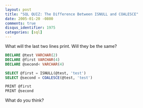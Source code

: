 ```yaml
---
layout: post
title: "SQL QUIZ: The Difference Between ISNULL and COALESCE"
date: 2005-01-20 -0800
comments: true
disqus_identifier: 1975
categories: [sql]
---
```

What will the last two lines print. Will they be the same?

```sql
DECLARE @test VARCHAR(2)
DECLARE @first VARCHAR(4)
DECLARE @second< VARCHAR(4)

SELECT @first = ISNULL(@test, 'test')
SELECT @second = COALESCE(@test, 'test')

PRINT @first
PRINT @second
```

What do you think?


